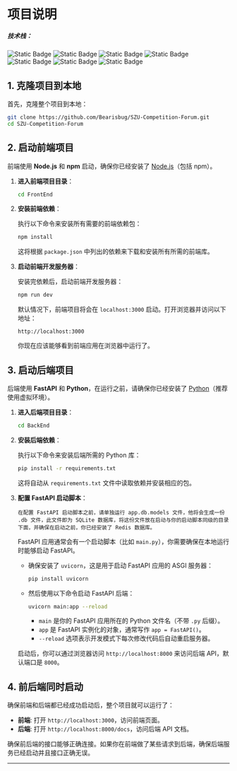 # 项目说明

##### 技术栈：

![Static Badge](https://img.shields.io/badge/NextJS-blue?style=social&logo=nextdotjs&logoColor=%23000000)  ![Static Badge](https://img.shields.io/badge/FastAPI-blue?style=social&logo=fastapi&logoColor=%23009688)  ![Static Badge](https://img.shields.io/badge/TypeScript-blue?style=social&logo=typescript&logoColor=%233178C6)  ![Static Badge](https://img.shields.io/badge/SQLite-blue?style=social&logo=sqlite&logoColor=%23003B57)  ![Static Badge](https://img.shields.io/badge/Steam-blue?style=social&logo=steam&logoColor=%23000000)  ![Static Badge](https://img.shields.io/badge/TailwindCSS-blue?style=social&logo=tailwindcss&logoColor=%2306B6D4)  ![Static Badge](https://img.shields.io/badge/Redis-blue?style=social&logo=redis&logoColor=%23FF4438)

## 1. 克隆项目到本地

首先，克隆整个项目到本地：

```bash
git clone https://github.com/Bearisbug/SZU-Competition-Forum.git
cd SZU-Competition-Forum
```

## 2. 启动前端项目

前端使用 **Node.js** 和 **npm** 启动，确保你已经安装了 [Node.js](https://nodejs.org/)（包括 npm）。

1. **进入前端项目目录**：
   
   ```bash
   cd FrontEnd
   ```
2. **安装前端依赖**：
   
   执行以下命令来安装所有需要的前端依赖包：
   
   ```bash
   npm install
   ```
   
   这将根据 `package.json` 中列出的依赖来下载和安装所有所需的前端库。
3. **启动前端开发服务器**：
   
   安装完依赖后，启动前端开发服务器：
   
   ```bash
   npm run dev
   ```
   
   默认情况下，前端项目将会在 `localhost:3000` 启动。打开浏览器并访问以下地址：
   
   ```text
   http://localhost:3000
   ```
   
   你现在应该能够看到前端应用在浏览器中运行了。

## 3. 启动后端项目

后端使用 **FastAPI** 和 **Python**，在运行之前，请确保你已经安装了 [Python](https://www.python.org/)（推荐使用虚拟环境）。

1. **进入后端项目目录**：
   
   ```bash
   cd BackEnd
   ```
2. **安装后端依赖**：
   
   执行以下命令来安装后端所需的 Python 库：
   
   ```bash
   pip install -r requirements.txt
   ```
   
   这将自动从 `requirements.txt` 文件中读取依赖并安装相应的包。
3. **配置 FastAPI 启动脚本**：
   
   `在配置 FastAPI 启动脚本之前，请单独运行 app.db.models 文件，他将会生成一份 .db 文件，此文件即为 SQLite 数据库，将这份文件放在启动与你的启动脚本同级的目录下面，并确保在启动之前，你已经安装了 Redis 数据库。`
   
   FastAPI 应用通常会有一个启动脚本（比如 `main.py`），你需要确保在本地运行时能够启动 FastAPI。
   
   - 确保安装了 `uvicorn`，这是用于启动 FastAPI 应用的 ASGI 服务器：
     
     ```bash
     pip install uvicorn
     ```
   - 然后使用以下命令启动 FastAPI 后端：
     
     ```bash
     uvicorn main:app --reload
     ```
     
     - `main` 是你的 FastAPI 应用所在的 Python 文件名（不带 `.py` 后缀）。
     - `app` 是 FastAPI 实例化的对象，通常写作 `app = FastAPI()`。
     - `--reload` 选项表示开发模式下每次修改代码后自动重启服务器。
   
   启动后，你可以通过浏览器访问 `http://localhost:8000` 来访问后端 API，默认端口是 `8000`。

## 4. 前后端同时启动

确保前端和后端都已经成功启动后，整个项目就可以运行了：

- **前端**: 打开 `http://localhost:3000`，访问前端页面。
- **后端**: 打开 `http://localhost:8000/docs`，访问后端 API 文档。

确保前后端的接口能够正确连接。如果你在前端做了某些请求到后端，确保后端服务已经启动并且接口正确无误。

---
